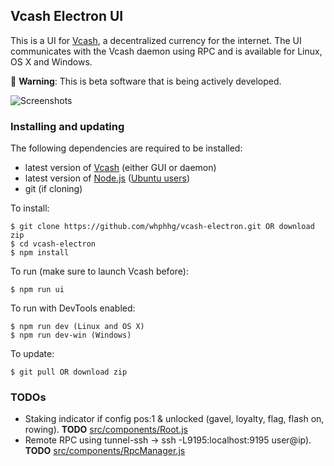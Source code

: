 ## Vcash Electron UI
This is a UI for [Vcash](https://vcash.info/), a decentralized currency for the internet. The UI communicates with the Vcash daemon using RPC and is available for Linux, OS X and Windows.

:hatching_chick: **Warning**: This is beta software that is being actively developed.

![Screenshots](http://i.imgur.com/zfjel56.gif)


### Installing and updating
The following dependencies are required to be installed:
* latest version of [Vcash](https://vcash.info/wallets.php) (either GUI or daemon)
* latest version of [Node.js](https://nodejs.org/en/download/current/) ([Ubuntu users](https://nodejs.org/en/download/package-manager/#debian-and-ubuntu-based-linux-distributions))
* git (if cloning)

To install:

    $ git clone https://github.com/whphhg/vcash-electron.git OR download zip
    $ cd vcash-electron
    $ npm install

To run (make sure to launch Vcash before):

    $ npm run ui

To run with DevTools enabled:

    $ npm run dev (Linux and OS X)
    $ npm run dev-win (Windows)

To update:

    $ git pull OR download zip


### TODOs
- Staking indicator if config pos:1 & unlocked (gavel, loyalty, flag, flash on, rowing). __TODO__ [src/components/Root.js](src/components/Root.js)
- Remote RPC using tunnel-ssh -> ssh -L9195:localhost:9195 user@ip). __TODO__ [src/components/RpcManager.js](src/components/RpcManager.js)
